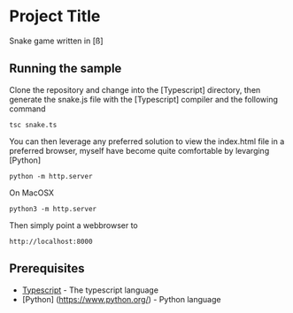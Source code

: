 # Project Title

Snake game written in [ß]

## Running the sample

Clone the repository and change into the [Typescript] directory, then generate the snake.js file with the [Typescript] compiler and the following command

```
tsc snake.ts
```

You can then leverage any preferred solution to view the index.html file in a preferred browser, myself have become quite comfortable by levarging [Python]

```
python -m http.server
```

On MacOSX

```
python3 -m http.server
```

Then simply point a webbrowser to

```
http://localhost:8000
```

## Prerequisites

* [Typescript](http://www.dropwizard.io/1.0.2/docs/) - The typescript language
* [Python] (https://www.python.org/) - Python language
